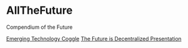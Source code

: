 # AllTheFuture
Compendium of the Future

[Emerging Technology Coggle](https://coggle.it/diagram/WVZpygKICwABW3B1/t/emerging-tech)
[The Future is Decentralized Presentation](https://prezi.com/view/0c1y3Im2sDRQBKj9rkBc/)
